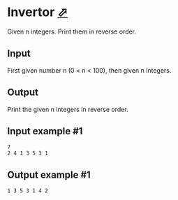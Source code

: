 # Invertor [⬀](https://www.e-olymp.com/en/problems/2098)
Given n integers. Print them in reverse order.

## Input
First given number n (0 < n < 100), then given n integers.

## Output
Print the given n integers in reverse order.

## Input example #1
```
7
2 4 1 3 5 3 1
```

## Output example #1
```
1 3 5 3 1 4 2
```
